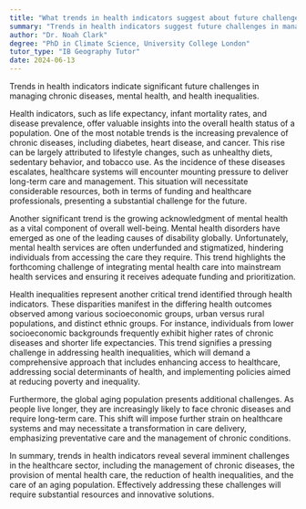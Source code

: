 ```yaml
---
title: "What trends in health indicators suggest about future challenges?"
summary: "Trends in health indicators suggest future challenges in managing chronic diseases, mental health, and health inequalities."
author: "Dr. Noah Clark"
degree: "PhD in Climate Science, University College London"
tutor_type: "IB Geography Tutor"
date: 2024-06-13
---
```


Trends in health indicators indicate significant future challenges in managing chronic diseases, mental health, and health inequalities.

Health indicators, such as life expectancy, infant mortality rates, and disease prevalence, offer valuable insights into the overall health status of a population. One of the most notable trends is the increasing prevalence of chronic diseases, including diabetes, heart disease, and cancer. This rise can be largely attributed to lifestyle changes, such as unhealthy diets, sedentary behavior, and tobacco use. As the incidence of these diseases escalates, healthcare systems will encounter mounting pressure to deliver long-term care and management. This situation will necessitate considerable resources, both in terms of funding and healthcare professionals, presenting a substantial challenge for the future.

Another significant trend is the growing acknowledgment of mental health as a vital component of overall well-being. Mental health disorders have emerged as one of the leading causes of disability globally. Unfortunately, mental health services are often underfunded and stigmatized, hindering individuals from accessing the care they require. This trend highlights the forthcoming challenge of integrating mental health care into mainstream health services and ensuring it receives adequate funding and prioritization.

Health inequalities represent another critical trend identified through health indicators. These disparities manifest in the differing health outcomes observed among various socioeconomic groups, urban versus rural populations, and distinct ethnic groups. For instance, individuals from lower socioeconomic backgrounds frequently exhibit higher rates of chronic diseases and shorter life expectancies. This trend signifies a pressing challenge in addressing health inequalities, which will demand a comprehensive approach that includes enhancing access to healthcare, addressing social determinants of health, and implementing policies aimed at reducing poverty and inequality.

Furthermore, the global aging population presents additional challenges. As people live longer, they are increasingly likely to face chronic diseases and require long-term care. This shift will impose further strain on healthcare systems and may necessitate a transformation in care delivery, emphasizing preventative care and the management of chronic conditions.

In summary, trends in health indicators reveal several imminent challenges in the healthcare sector, including the management of chronic diseases, the provision of mental health care, the reduction of health inequalities, and the care of an aging population. Effectively addressing these challenges will require substantial resources and innovative solutions.
    
